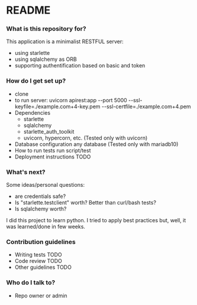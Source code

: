 # README #

### What is this repository for? ###

This application is a minimalist RESTFUL server:

- using starlette
- using sqlalchemy as ORB
- supporting authentification based on basic and token

### How do I get set up? ###

- clone
- to run server:
    uvicorn apirest:app --port 5000 --ssl-keyfile=./example.com+4-key.pem --ssl-certfile=./example.com+4.pem
- Dependencies
    - starlette
    - sqlalchemy
    - starlette_auth_toolkit
    - uvicorn, hypercorn, etc. (Tested only with uvicorn)
- Database configuration
    any database (Tested only with mariadb10)
- How to run tests
    run script/test
- Deployment instructions
    TODO

### What's next? ###

Some ideas/personal questions:

- are credentials safe?
- Is "starlette.testclient" worth? Better than curl/bash tests?
- Is sqlalchemy worth?

I did this project to learn python. I tried to apply best practices but, well, it was learned/done in few weeks. 

### Contribution guidelines ###

- Writing tests
    TODO
- Code review
    TODO
- Other guidelines
    TODO

### Who do I talk to? ###

- Repo owner or admin
